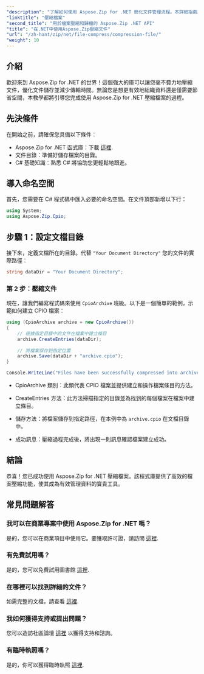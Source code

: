 ```yaml
---
"description": "了解如何使用 Aspose.Zip for .NET 簡化文件管理流程。本詳細指南將引導您完成壓縮檔案的步驟。"
"linktitle": "壓縮檔案"
"second_title": "用於檔案壓縮和歸檔的 Aspose.Zip .NET API"
"title": "在.NET中使用Aspose.Zip壓縮文件"
"url": "/zh-hant/zip/net/file-compress/compression-file/"
"weight": 10
---
```


## 介紹

歡迎來到 Aspose.Zip for .NET 的世界！這個強大的庫可以讓您毫不費力地壓縮文件，優化文件儲存並減少傳輸時間。無論您是想更有效地組織資料還是僅需要節省空間，本教學都將引導您完成使用 Aspose.Zip for .NET 壓縮檔案的過程。

## 先決條件

在開始之前，請確保您具備以下條件：

- Aspose.Zip for .NET 函式庫：下載 [這裡](https://releases。aspose.com/zip/net/).
- 文件目錄：準備好儲存檔案的目錄。
- C# 基礎知識：熟悉 C# 將協助您更輕鬆地跟進。

## 導入命名空間

首先，您需要在 C# 程式碼中匯入必要的命名空間。在文件頂部新增以下行：

```csharp
using System;
using Aspose.Zip.Cpio;
```

## 步驟 1：設定文檔目錄

接下來，定義文檔所在的目錄。代替 `"Your Document Directory"` 您的文件的實際路徑：

```csharp
string dataDir = "Your Document Directory";
```

### 第 2 步：壓縮文件

現在，讓我們編寫程式碼來使用 `CpioArchive` 班級。以下是一個簡單的範例，示範如何建立 CPIO 檔案：

```csharp
using (CpioArchive archive = new CpioArchive())
{
    // 根據指定目錄中的文件在檔案中建立條目
    archive.CreateEntries(dataDir);
    
    // 將檔案保存到指定位置
    archive.Save(dataDir + "archive.cpio");
}

Console.WriteLine("Files have been successfully compressed into archive.cpio!");
```

- CpioArchive 類別：此類代表 CPIO 檔案並提供建立和操作檔案條目的方法。
  
- CreateEntries 方法：此方法掃描指定的目錄並為找到的每個檔案在檔案中建立條目。
  
- 儲存方法：將檔案儲存到指定路徑，在本例中為 `archive.cpio` 在文檔目錄中。
  
- 成功訊息：壓縮過程完成後，將出現一則訊息確認檔案建立成功。

## 結論

恭喜！您已成功使用 Aspose.Zip for .NET 壓縮檔案。該程式庫提供了高效的檔案壓縮功能，使其成為有效管理資料的寶貴工具。

## 常見問題解答

### 我可以在商業專案中使用 Aspose.Zip for .NET 嗎？
是的，您可以在商業項目中使用它。要獲取許可證，請訪問 [這裡](https://purchase。conholdate.com/buy).

### 有免費試用嗎？
是的，您可以免費試用圖書館 [這裡](https://releases。aspose.com/).

### 在哪裡可以找到詳細的文件？
如需完整的文檔，請查看 [這裡](https://reference。aspose.com/zip/net/).

### 我如何獲得支持或提出問題？
您可以造訪社區論壇 [這裡](https://forum.aspose.com/c/zip/37) 以獲得支持和諮詢。

### 有臨時執照嗎？
是的，你可以獲得臨時執照 [這裡](https://purchase。conholdate.com/temporary-license/).